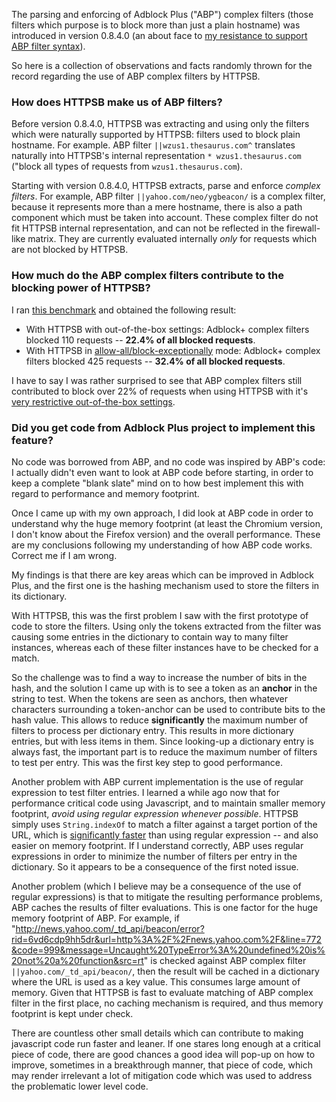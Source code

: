 The parsing and enforcing of Adblock Plus ("ABP") complex filters (those filters which purpose is to block more than just a plain hostname) was introduced in version 0.8.4.0 (an about face to [my resistance to support ABP filter syntax](/gorhill/httpswitchboard/issues/149#issuecomment-32471021)).

So here is a collection of observations and facts randomly thrown for the record regarding the use of ABP complex filters by HTTPSB.

### How does HTTPSB make us of ABP filters?

Before version 0.8.4.0, HTTPSB was extracting and using only the filters which were naturally supported by HTTPSB: filters used to block plain hostname. For example. ABP filter `||wzus1.thesaurus.com^` translates naturally into HTTPSB's internal representation `* wzus1.thesaurus.com` ("block all types of requests from `wzus1.thesaurus.com`).

Starting with version 0.8.4.0, HTTPSB extracts, parse and enforce *complex filters*. For example, ABP filter `||yahoo.com/neo/ygbeacon/` is a complex filter, because it represents more than a mere hostname, there is also a path component which must be taken into account. These complex filter do not fit HTTPSB internal representation, and can not be reflected in the firewall-like matrix. They are currently evaluated internally *only*  for requests which are not blocked by HTTPSB.

### How much do the ABP complex filters contribute to the blocking power of HTTPSB?

I ran [this benchmark](/gorhill/httpswitchboard/wiki/Comparative-benchmarks-against-widely-used-blockers:-Top-15-Most-Popular-News-Websites) and obtained the following result:

- With HTTPSB with out-of-the-box settings: Adblock+ complex filters blocked 110 requests -- **22.4% of all blocked requests**.
- With HTTPSB in [allow-all/block-exceptionally](/gorhill/httpswitchboard/wiki/How-to-use-HTTP-Switchboard:-Two-opposing-views#wiki-the-allow-allblock-exceptionally-approach) mode: Adblock+ complex filters blocked 425 requests -- **32.4% of all blocked requests**.

I have to say I was rather surprised to see that ABP complex filters still contributed to block over 22% of requests when using HTTPSB with it's [very restrictive out-of-the-box settings](/gorhill/httpswitchboard/wiki/How-to-use-HTTP-Switchboard:-Two-opposing-views#wiki-the-block-allallow-exceptionally-approach).

### Did you get code from Adblock Plus project to implement this feature?

No code was borrowed from ABP, and no code was inspired by ABP's code: I actually didn't even want to look at ABP code before starting, in order to keep a complete "blank slate" mind on to how best implement this with regard to performance and memory footprint.

Once I came up with my own approach, I did look at ABP code in order to understand why the huge memory footprint (at least the Chromium version, I don't know about the Firefox version) and the overall performance.  These are my conclusions following my understanding of how ABP code works. Correct me if I am wrong.

My findings is that there are key areas which can be improved in Adblock Plus, and the first one is the hashing mechanism used to store the filters in its dictionary.

With HTTPSB, this was the first problem I saw with the first prototype of code to store the filters. Using only the tokens extracted from the filter was causing some entries in the dictionary to contain way to many filter instances, whereas each of these filter instances have to be checked for a match.

So the challenge was to find a way to increase the number of bits in the hash, and the solution I came up with is to see a token as an **anchor** in the string to test. When the tokens are seen as anchors, then whatever characters surrounding a token-anchor can be used to contribute bits to the hash value. This allows to reduce **significantly** the maximum number of filters to process per dictionary entry. This results in more dictionary entries, but with less items in them. Since looking-up a dictionary entry is always fast, the important part is to reduce the maximum number of filters to test per entry. This was the first key step to good performance.

Another problem with ABP current implementation is the use of regular expression to test filter entries. I learned a while ago now that for performance critical code using Javascript, and to maintain smaller memory footprint, *avoid using regular expression whenever possible*. HTTPSB simply uses `String.indexOf` to match a filter against a target portion of the URL, which is [significantly faster](http://jsperf.com/regexp-vs-indexof) than using regular expression -- and also easier on memory footprint. If I understand correctly, ABP uses regular expressions in order to minimize the number of filters per entry in the dictionary. So it appears to be a consequence of the first noted issue.

Another problem (which I believe may be a consequence of the use of regular expressions) is that to mitigate the resulting performance problems, ABP caches the results of filter evaluations. This is one factor for the huge memory footprint of ABP. For example, if "http://news.yahoo.com/_td_api/beacon/error?rid=6vd6cdp9hh5dr&url=http%3A%2F%2Fnews.yahoo.com%2F&line=772&code=999&message=Uncaught%20TypeError%3A%20undefined%20is%20not%20a%20function&src=rt" is checked against ABP complex filter `||yahoo.com/_td_api/beacon/`, then the result will be cached in a dictionary where the URL is used as a key value. This consumes large amount of memory. Given that HTTPSB is fast to evaluate matching of ABP complex filter in the first place, no caching mechanism is required, and thus memory footprint is kept under check.

There are countless other small details which can contribute to making javascript code run faster and leaner. If one stares long enough at a critical piece of code, there are good chances a good idea will pop-up on how to improve, sometimes in a breakthrough manner, that piece of code, which may render irrelevant a lot of mitigation code which was used to address the problematic lower level code.